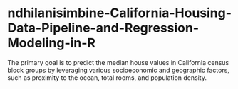 # ndhilanisimbine-California-Housing-Data-Pipeline-and-Regression-Modeling-in-R
The primary goal is to predict the median house values in California census block groups by leveraging various socioeconomic and geographic factors, such as proximity to the ocean, total rooms, and population density.



